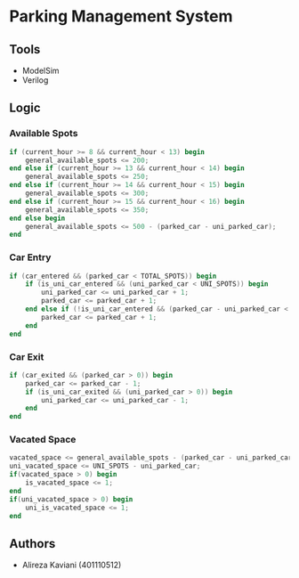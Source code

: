 # Parking Management System

## Tools

+ ModelSim
+ Verilog

## Logic

### Available Spots

```verilog
if (current_hour >= 8 && current_hour < 13) begin
    general_available_spots <= 200;
end else if (current_hour >= 13 && current_hour < 14) begin
    general_available_spots <= 250;
end else if (current_hour >= 14 && current_hour < 15) begin
    general_available_spots <= 300;
end else if (current_hour >= 15 && current_hour < 16) begin
    general_available_spots <= 350;
end else begin
    general_available_spots <= 500 - (parked_car - uni_parked_car);
end
```

### Car Entry

```verilog
if (car_entered && (parked_car < TOTAL_SPOTS)) begin
    if (is_uni_car_entered && (uni_parked_car < UNI_SPOTS)) begin
        uni_parked_car <= uni_parked_car + 1;
        parked_car <= parked_car + 1;
    end else if (!is_uni_car_entered && (parked_car - uni_parked_car < general_available_spots)) begin
        parked_car <= parked_car + 1;
    end
end
```

### Car Exit

```verilog
if (car_exited && (parked_car > 0)) begin
    parked_car <= parked_car - 1;
    if (is_uni_car_exited && (uni_parked_car > 0)) begin
        uni_parked_car <= uni_parked_car - 1;
    end
end
```

### Vacated Space

```verilog
vacated_space <= general_available_spots - (parked_car - uni_parked_car);
uni_vacated_space <= UNI_SPOTS - uni_parked_car;
if(vacated_space > 0) begin
    is_vacated_space <= 1;
end
if(uni_vacated_space > 0) begin
    uni_is_vacated_space <= 1;
end
```

## Authors
+ Alireza Kaviani (401110512)
